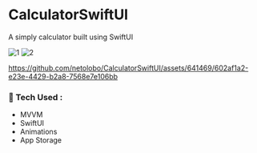 # CalculatorSwiftUI
A simply calculator built using SwiftUI

![1](https://github.com/netolobo/CalculatorSwiftUI/assets/641469/3d086aea-0949-4f48-83f2-df726c48090e)
![2](https://github.com/netolobo/CalculatorSwiftUI/assets/641469/c12c9c3a-a29c-487c-8d6a-87495ead0744)

https://github.com/netolobo/CalculatorSwiftUI/assets/641469/602af1a2-e23e-4429-b2a8-7568e7e106bb

### 🧰 Tech Used :
- MVVM
- SwiftUI
- Animations
- App Storage
